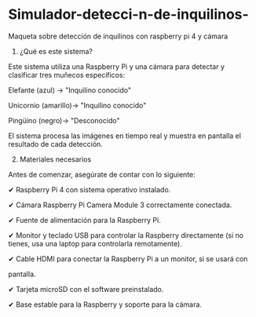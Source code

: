 # Simulador-detecci-n-de-inquilinos-
Maqueta sobre detección de inquilinos con raspberry pi 4 y cámara 

1. ¿Qué es este sistema?

Este sistema utiliza una Raspberry Pi y una cámara para detectar y clasificar tres muñecos específicos:

Elefante (azul) → "Inquilino conocido"

Unicornio (amarillo)→ "Inquilino conocido"

Pingüino (negro)→ "Desconocido"

El sistema procesa las imágenes en tiempo real y muestra en pantalla el resultado de cada detección.

2. Materiales necesarios

Antes de comenzar, asegúrate de contar con lo siguiente:

✔ Raspberry Pi 4 con sistema operativo instalado.

✔ Cámara Raspberry Pi Camera Module 3 correctamente conectada.

✔ Fuente de alimentación para la Raspberry Pi.

✔ Monitor y teclado USB para controlar la Raspberry directamente (si no tienes, usa una laptop para controlarla remotamente).

✔ Cable HDMI para conectar la Raspberry Pi a un monitor, si se usará con

pantalla.

✔ Tarjeta microSD con el software preinstalado.

✔ Base estable para la Raspberry y soporte para la cámara.
